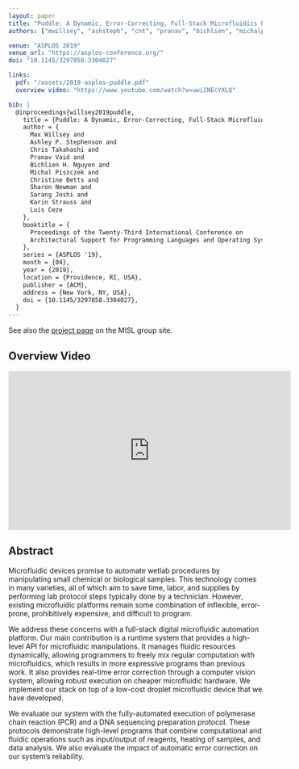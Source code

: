 ```yaml
---
layout: paper
title: "Puddle: A Dynamic, Error-Correcting, Full-Stack Microfluidics Platform"
authors: ["mwillsey", "ashsteph", "cnt", "pranav", "bichlien", "michalp", "cbetts", "sharon", "sarang", "karin", "luis"]

venue: "ASPLOS 2019"
venue_url: "https://asplos-conference.org/"
doi: "10.1145/3297858.3304027"

links:
  pdf: "/assets/2019-asplos-puddle.pdf"
  overview video: "https://www.youtube.com/watch?v=uwiINEcYXLQ"

bib: |
  @inproceedings{willsey2019puddle,
    title = {Puddle: A Dynamic, Error-Correcting, Full-Stack Microfluidics Platform},
    author = {
      Max Willsey and
      Ashley P. Stephenson and
      Chris Takahashi and
      Pranav Vaid and
      Bichlien H. Nguyen and
      Michal Piszczek and
      Christine Betts and
      Sharon Newman and
      Sarang Joshi and
      Karin Strauss and
      Luis Ceze
    },
    booktitle = {
      Proceedings of the Twenty-Third International Conference on
      Architectural Support for Programming Languages and Operating Systems
    },
    series = {ASPLOS '19},
    month = {04},
    year = {2019},
    location = {Providence, RI, USA},
    publisher = {ACM},
    address = {New York, NY, USA},
    doi = {10.1145/3297858.3304027},
  }
---
```


See also the [project page][fluidics] on the MISL group site.

[fluidics]: http://misl.cs.washington.edu/projects/fluidics.html

## Overview Video

<iframe width="560" height="315" src="https://www.youtube.com/embed/uwiINEcYXLQ" frameborder="0" allow="accelerometer; autoplay; clipboard-write; encrypted-media; gyroscope; picture-in-picture" allowfullscreen></iframe>

## Abstract

Microfluidic devices promise to automate wetlab procedures by
manipulating small chemical or biological samples. This technology
comes in many varieties, all of which aim to save time, labor, and
supplies by performing lab protocol steps typically done by a
technician. However, existing microfluidic platforms remain some
combination of inflexible, error-prone, prohibitively expensive, and
difficult to program.

We address these concerns with a full-stack digital microfluidic
automation platform. Our main contribution is a runtime system that
provides a high-level API for microfluidic manipulations. It manages
fluidic resources dynamically, allowing programmers to freely mix
regular computation with microfluidics, which results in more
expressive programs than previous work. It also provides real-time
error correction through a computer vision system, allowing robust
execution on cheaper microfluidic hardware. We implement our stack
on top of a low-cost droplet microfluidic device that we have
developed.

We evaluate our system with the fully-automated execution of
polymerase chain reaction (PCR) and a DNA sequencing preparation
protocol. These protocols demonstrate high-level programs that combine
computational and fluidic operations such as input/output of
reagents, heating of samples, and data analysis. We also evaluate the
impact of automatic error correction on our system’s reliability.
